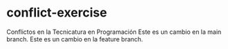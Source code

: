 # conflict-exercise
Conflictos en la Tecnicatura en Programación
Este es un cambio en la main branch. 
Este es un cambio en la feature branch.

